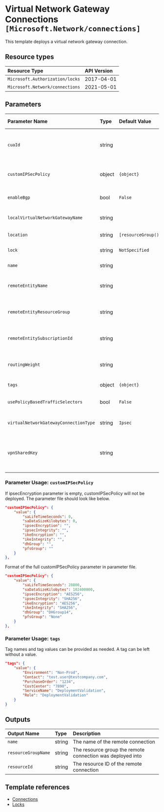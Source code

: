 # Virtual Network Gateway Connections `[Microsoft.Network/connections]`

This template deploys a virtual network gateway connection.

## Resource types

| Resource Type | API Version |
| :-- | :-- |
| `Microsoft.Authorization/locks` | 2017-04-01 |
| `Microsoft.Network/connections` | 2021-05-01 |

## Parameters

| Parameter Name | Type | Default Value | Possible Values | Description |
| :-- | :-- | :-- | :-- | :-- |
| `cuaId` | string |  |  | Optional. Customer Usage Attribution ID (GUID). This GUID must be previously registered |
| `customIPSecPolicy` | object | `{object}` |  | Optional. The IPSec Policies to be considered by this connection |
| `enableBgp` | bool | `False` |  | Optional. Value to specify if BGP is enabled or not |
| `localVirtualNetworkGatewayName` | string |  |  | Required. Specifies the local Virtual Network Gateway name |
| `location` | string | `[resourceGroup().location]` |  | Optional. Location for all resources. |
| `lock` | string | `NotSpecified` | `[CanNotDelete, NotSpecified, ReadOnly]` | Optional. Specify the type of lock. |
| `name` | string |  |  | Required. Remote connection name |
| `remoteEntityName` | string |  |  | Required. Specifies the remote Virtual Network Gateway/ExpressRoute |
| `remoteEntityResourceGroup` | string |  |  | Optional. Remote Virtual Network Gateway/ExpressRoute resource group name |
| `remoteEntitySubscriptionId` | string |  |  | Optional. Remote Virtual Network Gateway/ExpressRoute Subscription ID |
| `routingWeight` | string |  |  | Optional. The weight added to routes learned from this BGP speaker. |
| `tags` | object | `{object}` |  | Optional. Tags of the resource. |
| `usePolicyBasedTrafficSelectors` | bool | `False` |  | Optional. Enable policy-based traffic selectors |
| `virtualNetworkGatewayConnectionType` | string | `Ipsec` | `[Ipsec, VNet2VNet, ExpressRoute, VPNClient]` | Optional. Gateway connection type. |
| `vpnSharedKey` | string |  |  | Optional. Specifies a VPN shared key. The same value has to be specified on both Virtual Network Gateways |

### Parameter Usage: `customIPSecPolicy`

If ipsecEncryption parameter is empty, customIPSecPolicy will not be deployed. The parameter file should look like below.

```json
"customIPSecPolicy": {
    "value": {
        "saLifeTimeSeconds": 0,
        "saDataSizeKilobytes": 0,
        "ipsecEncryption": "",
        "ipsecIntegrity": "",
        "ikeEncryption": "",
        "ikeIntegrity": "",
        "dhGroup": "",
        "pfsGroup": ""
    }
},
```

Format of the full customIPSecPolicy parameter in parameter file.

```json
"customIPSecPolicy": {
    "value": {
        "saLifeTimeSeconds": 28800,
        "saDataSizeKilobytes": 102400000,
        "ipsecEncryption": "AES256",
        "ipsecIntegrity": "SHA256",
        "ikeEncryption": "AES256",
        "ikeIntegrity": "SHA256",
        "dhGroup": "DHGroup14",
        "pfsGroup": "None"
    }
},
```

### Parameter Usage: `tags`

Tag names and tag values can be provided as needed. A tag can be left without a value.

```json
"tags": {
    "value": {
        "Environment": "Non-Prod",
        "Contact": "test.user@testcompany.com",
        "PurchaseOrder": "1234",
        "CostCenter": "7890",
        "ServiceName": "DeploymentValidation",
        "Role": "DeploymentValidation"
    }
}
```

## Outputs

| Output Name | Type | Description |
| :-- | :-- | :-- |
| `name` | string | The name of the remote connection |
| `resourceGroupName` | string | The resource group the remote connection was deployed into |
| `resourceId` | string | The resource ID of the remote connection |

## Template references

- [Connections](https://docs.microsoft.com/en-us/azure/templates/Microsoft.Network/2021-05-01/connections)
- [Locks](https://docs.microsoft.com/en-us/azure/templates/Microsoft.Authorization/2017-04-01/locks)
